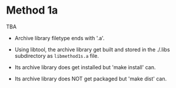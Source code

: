 Method 1a 
==================

TBA

* Archive library filetype ends with '.a'.

* Using libtool, the archive library get built and stored in 
the ./.libs subdirectory as `libmethod1s.a` file.

* Its archive library does get installed but 'make install' can.

* Its archive library does NOT get packaged but 'make dist' can.

